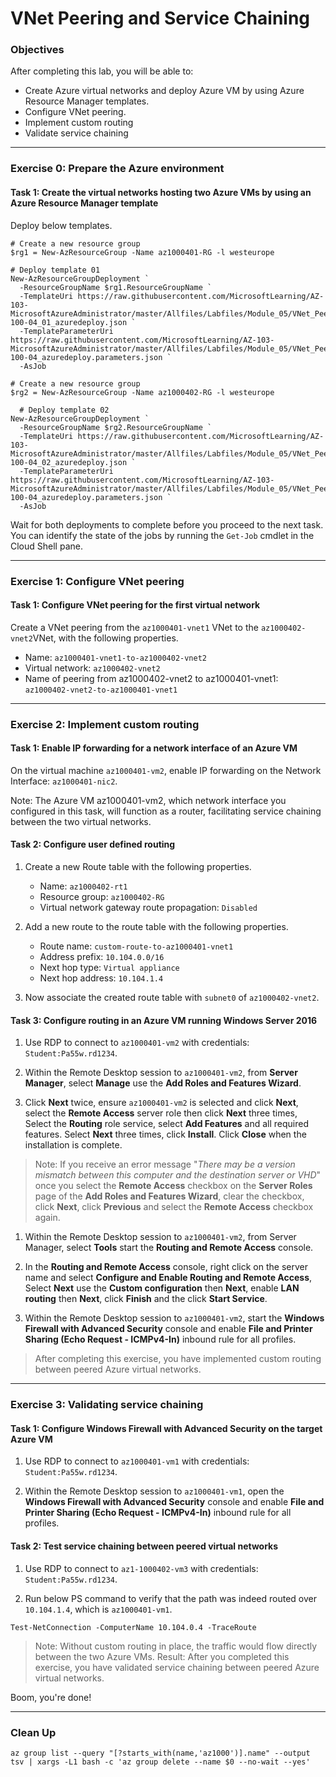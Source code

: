 # VNet Peering and Service Chaining

### Objectives

After completing this lab, you will be able to:
- Create Azure virtual networks and deploy Azure VM by using Azure Resource Manager templates.
- Configure VNet peering.
- Implement custom routing
- Validate service chaining

---

### Exercise 0: Prepare the Azure environment

#### Task 1: Create the virtual networks hosting two Azure VMs by using an Azure Resource Manager template

Deploy below templates.
```
# Create a new resource group
$rg1 = New-AzResourceGroup -Name az1000401-RG -l westeurope

# Deploy template 01
New-AzResourceGroupDeployment `
  -ResourceGroupName $rg1.ResourceGroupName `
  -TemplateUri https://raw.githubusercontent.com/MicrosoftLearning/AZ-103-MicrosoftAzureAdministrator/master/Allfiles/Labfiles/Module_05/VNet_Peering_and_Service_Chaining/az-100-04_01_azuredeploy.json `
  -TemplateParameterUri https://raw.githubusercontent.com/MicrosoftLearning/AZ-103-MicrosoftAzureAdministrator/master/Allfiles/Labfiles/Module_05/VNet_Peering_and_Service_Chaining/az-100-04_azuredeploy.parameters.json `
  -AsJob

# Create a new resource group
$rg2 = New-AzResourceGroup -Name az1000402-RG -l westeurope

  # Deploy template 02
New-AzResourceGroupDeployment `
  -ResourceGroupName $rg2.ResourceGroupName `
  -TemplateUri https://raw.githubusercontent.com/MicrosoftLearning/AZ-103-MicrosoftAzureAdministrator/master/Allfiles/Labfiles/Module_05/VNet_Peering_and_Service_Chaining/az-100-04_02_azuredeploy.json `
  -TemplateParameterUri https://raw.githubusercontent.com/MicrosoftLearning/AZ-103-MicrosoftAzureAdministrator/master/Allfiles/Labfiles/Module_05/VNet_Peering_and_Service_Chaining/az-100-04_azuredeploy.parameters.json `
  -AsJob
  ```

  Wait for both deployments to complete before you proceed to the next task. You can identify the state of the jobs by running the `Get-Job` cmdlet in the Cloud Shell pane.

---

### Exercise 1: Configure VNet peering

#### Task 1: Configure VNet peering for the first virtual network

Create a VNet peering from the `az1000401-vnet1` VNet to the `az1000402-vnet2`VNet, with the following properties.
- Name: `az1000401-vnet1-to-az1000402-vnet2`
- Virtual network: `az1000402-vnet2`
- Name of peering from az1000402-vnet2 to az1000401-vnet1: `az1000402-vnet2-to-az1000401-vnet1`

---

### Exercise 2: Implement custom routing

#### Task 1: Enable IP forwarding for a network interface of an Azure VM

On the virtual machine `az1000401-vm2`, enable IP forwarding on the Network Interface: `az1000401-nic2`.

Note: The Azure VM az1000401-vm2, which network interface you configured in this task, will function as a router, facilitating service chaining between the two virtual networks.

#### Task 2: Configure user defined routing

1. Create a new Route table with the following properties.
    - Name: `az1000402-rt1`
    - Resource group: `az1000402-RG`
    - Virtual network gateway route propagation: `Disabled`

2. Add a new route to the route table with the following properties.
    - Route name: `custom-route-to-az1000401-vnet1`
    - Address prefix: `10.104.0.0/16`
    - Next hop type: `Virtual appliance`
    - Next hop address: `10.104.1.4`

3. Now associate the created route table with `subnet0` of `az1000402-vnet2`.

#### Task 3: Configure routing in an Azure VM running Windows Server 2016

1. Use RDP to connect to `az1000401-vm2` with credentials: `Student:Pa55w.rd1234`.

1. Within the Remote Desktop session to `az1000401-vm2`, from **Server Manager**, select **Manage** use the **Add Roles and Features Wizard**.

1. Click **Next** twice, ensure `az1000401-vm2` is selected and click **Next**, select the **Remote Access** server role then click **Next** three times, Select the **Routing** role service, select **Add Features** and all required features. Select **Next** three times, click **Install**. Click **Close** when the installation is complete.

>Note: If you receive an error message "*There may be a version mismatch between this computer and the destination server or VHD*" once you select the **Remote Access** checkbox on the **Server Roles** page of the **Add Roles and Features Wizard**, clear the checkbox, click **Next**, click **Previous** and select the **Remote Access** checkbox again.

1. Within the Remote Desktop session to `az1000401-vm2`, from Server Manager, select **Tools** start the **Routing and Remote Access** console.

1. In the **Routing and Remote Access** console, right click on the server name and select **Configure and Enable Routing and Remote Access**, Select **Next** use the **Custom configuration** then **Next**, enable **LAN routing** then **Next**, click **Finish** and the click **Start Service**.

1. Within the Remote Desktop session to `az1000401-vm2`, start the **Windows Firewall with Advanced Security** console and enable **File and Printer Sharing (Echo Request - ICMPv4-In)** inbound rule for all profiles.

>After completing this exercise, you have implemented custom routing between peered Azure virtual networks.

---

### Exercise 3: Validating service chaining

#### Task 1: Configure Windows Firewall with Advanced Security on the target Azure VM

1. Use RDP to connect to `az1000401-vm1` with credentials: `Student:Pa55w.rd1234`.

1. Within the Remote Desktop session to `az1000401-vm1`, open the **Windows Firewall with Advanced Security** console and enable **File and Printer Sharing (Echo Request - ICMPv4-In)** inbound rule for all profiles.

#### Task 2: Test service chaining between peered virtual networks

1. Use RDP to connect to `az1-1000402-vm3` with credentials: `Student:Pa55w.rd1234`.

1. Run below PS command to verify that the path was indeed routed over `10.104.1.4`, which is `az1000401-vm1`.
```
Test-NetConnection -ComputerName 10.104.0.4 -TraceRoute
```

>Note: Without custom routing in place, the traffic would flow directly between the two Azure VMs. Result: After you completed this exercise, you have validated service chaining between peered Azure virtual networks.

Boom, you're done!

---

### Clean Up

```
az group list --query "[?starts_with(name,'az1000')].name" --output tsv | xargs -L1 bash -c 'az group delete --name $0 --no-wait --yes'
```
